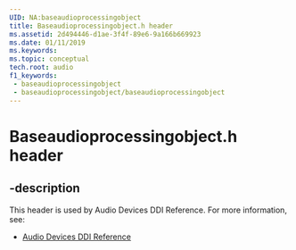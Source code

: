 ```yaml
---
UID: NA:baseaudioprocessingobject
title: Baseaudioprocessingobject.h header
ms.assetid: 2d494446-d1ae-3f4f-89e6-9a166b669923
ms.date: 01/11/2019
ms.keywords: 
ms.topic: conceptual
tech.root: audio
f1_keywords:
 - baseaudioprocessingobject
 - baseaudioprocessingobject/baseaudioprocessingobject
---
```


# Baseaudioprocessingobject.h header


## -description

This header is used by Audio Devices DDI Reference. For more information, see:

- [Audio Devices DDI Reference](../_audio/index.md)

